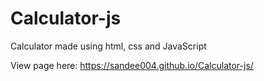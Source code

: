 # Calculator-js
Calculator made using html, css and JavaScript


View page here: https://sandee004.github.io/Calculator-js/
